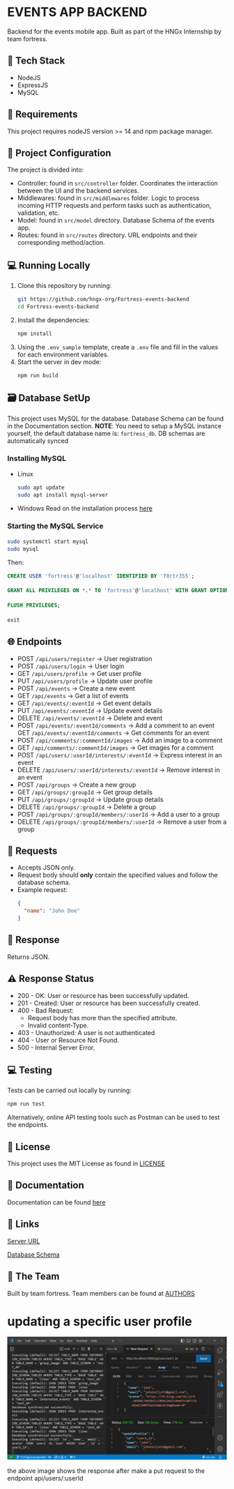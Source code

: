 # EVENTS APP BACKEND



Backend for the events mobile app. Built as part of the HNGx Internship by team fortress.

## 🔧 Tech Stack

- NodeJS
- ExpressJS
- MySQL

## 📝 Requirements

This project requires nodeJS version >= 14 and npm package manager.

## 📁 Project Configuration

The project is divided into:

- Controller: found in `src/controller` folder. Coordinates the interaction between the UI and the backend services.
- Middlewares: found in `src/middlewares` folder. Logic to process incoming HTTP requests and perform tasks such as authentication, validation, etc.
- Model: found in `src/model` directory. Database Schema of the events app.
- Routes: found in `src/routes` directory. URL endpoints and their corresponding method/action.

## 💻 Running Locally

1. Clone this repository by running:
   ```bash
   git https://github.com/hngx-org/Fortress-events-backend
   cd Fortress-events-backend
   ```
2. Install the dependencies:
   ```bash
   npm install
   ```
3. Using the `.env_sample` template, create a `.env` file and fill in the values for each environment variables.
4. Start the server in dev mode:
   ```bash
   npm run build
   ```

## 🗃️ Database SetUp

This project uses MySQL for the database. Database Schema can be found in the Documentation section.
**NOTE**: You need to setup a MySQL instance yourself, the default database name is: `fortress_db`. DB schemas are automatically synced

### Installing MySQL

- Linux
  ```bash
  sudo apt update
  sudo apt install mysql-server
  ```
- Windows
  Read on the installation process [here](https://dev.mysql.com/downloads/installer/)

### Starting the MySQL Service

```bash
sudo systemctl start mysql
sudo mysql
```

Then:

```sql
CREATE USER 'fortress'@'localhost' IDENTIFIED BY 'f0rtr355';

GRANT ALL PRIVILEGES ON *.* TO 'fortress'@'localhost' WITH GRANT OPTION;

FLUSH PRIVILEGES;

exit
```

## 🌐 Endpoints

- POST `/api/users/register` -> User registration
- POST `/api/users/login` -> User login
- GET `/api/users/profile` -> Get user profile
- PUT `/api/users/profile` -> Update user profile
- POST `/api/events` -> Create a new event
- GET `/api/events` -> Get a list of events
- GET `/api/events/:eventId` -> Get event details
- PUT `/api/events/:eventId` -> Update event details
- DELETE `/api/events/:eventId` -> Delete and event
- POST `/api/events/:eventId/comments` -> Add a comment to an event
  GET `/api/events/:eventId/comments` -> Get comments for an event
- POST `/api/comments/:commentId/images` -> Add an image to a comment
- GET `/api/comments/:commentId/images` -> Get images for a comment
- POST `/api/users/:userId/interests/:eventId` -> Express interest in an event
- DELETE `/api/users/:userId/interests/:eventId` -> Remove interest in an event
- POST `/api/groups` -> Create a new group
- GET `/api/groups/:groupId` -> Get group details
- PUT `/api/groups/:groupId` -> Update group details
- DELETE `/api/groups/:groupId` -> Delete a group
- POST `/api/groups/:groupId/members/:userId` -> Add a user to a group
- DELETE `/api/groups/:groupId/members/:userId` -> Remove a user from a group

## 📩 Requests

- Accepts JSON only.
- Request body should **only** contain the specified values and follow the database schema.
- Example request:
  ```json
  {
    "name": "John Doe"
  }
  ```

## 📂 Response

Returns JSON.

## ⚠️ Response Status

- 200 - OK: User or resource has been successfully updated.
- 201 - Created: User or resource has been successfully created.
- 400 - Bad Request:
  - Request body has more than the specified attribute.
  - Invalid content-Type.
- 403 - Unauthorized: A user is not authenticated
- 404 - User or Resource Not Found.
- 500 - Internal Server Error.

## 💻 Testing

Tests can be carried out locally by running:

```bash
npm run test
```

Alternatively, online API testing tools such as Postman can be used to test the endpoints.

## 📄 License

This project uses the MIT License as found in [LICENSE](/LICENSE)

## 📖 Documentation

Documentation can be found [here](/)

## 🔗 Links

[Server URL]()

[Database Schema]()

## 🤝 The Team

Built by team fortress. Team members can be found at [AUTHORS](/AUTHORS)

# updating a specific user profile
![response](updateshot.png)

the above image shows the response after make a put request to the endpoint api/users/:userId